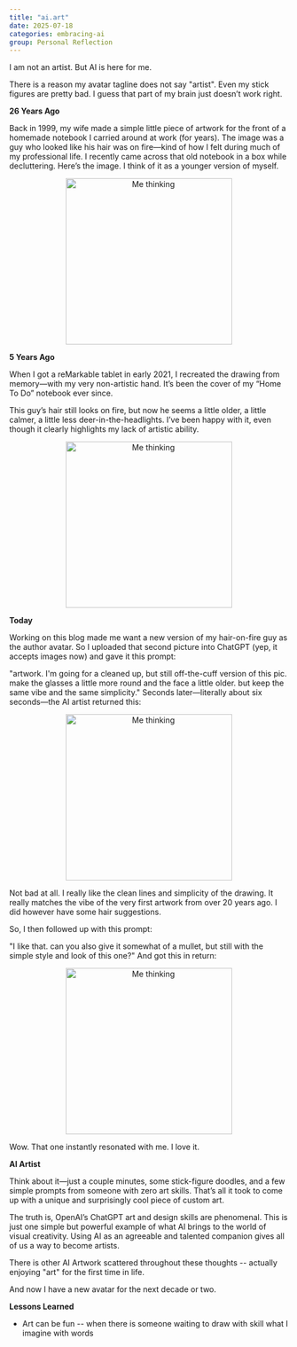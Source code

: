 ```yaml
---
title: "ai.art"
date: 2025-07-18
categories: embracing-ai
group: Personal Reflection
---
```


I am not an artist. But AI is here for me.

There is a reason my avatar tagline does not say "artist". Even my stick figures are pretty bad. I guess that part of my brain just doesn’t work right.

**26 Years Ago**

Back in 1999, my wife made a simple little piece of artwork for the front of a homemade notebook I carried around at work (for years). The image was a guy who looked like his hair was on fire—kind of how I felt during much of my professional life. I recently came across that old notebook in a box while decluttering. Here’s the image. I think of it as a younger version of myself.

<p align="center"> <img src="{{ site.baseurl }}/assets/images/a0001-01.jpg" alt="Me thinking" width="300"> </p>

**5 Years Ago**

When I got a reMarkable tablet in early 2021, I recreated the drawing from memory—with my very non-artistic hand. It’s been the cover of my “Home To Do” notebook ever since.

This guy’s hair still looks on fire, but now he seems a little older, a little calmer, a little less deer-in-the-headlights. I’ve been happy with it, even though it clearly highlights my lack of artistic ability.

<p align="center"> <img src="{{ site.baseurl }}/assets/images/a0001-02.png" alt="Me thinking" width="300"> </p>

**Today**

Working on this blog made me want a new version of my hair-on-fire guy as the author avatar. So I uploaded that second picture into ChatGPT (yep, it accepts images now) and gave it this prompt:

"artwork. I'm going for a cleaned up, but still off-the-cuff version of this pic. make the glasses a little more round and the face a little older. but keep the same vibe and the same simplicity."
Seconds later—literally about six seconds—the AI artist returned this:

<p align="center"> <img src="{{ site.baseurl }}/assets/images/a0001-03.png" alt="Me thinking" width="300"> </p>
Not bad at all. I really like the clean lines and simplicity of the drawing.  It really matches the vibe of the very first artwork from over 20 years ago.  I did however have some hair suggestions.

So, I then followed up with this prompt:

"I like that. can you also give it somewhat of a mullet, but still with the simple style and look of this one?"
And got this in return:

<p align="center"> <img src="{{ site.baseurl }}/assets/images/a0001-04.png" alt="Me thinking" width="300"> </p>
Wow. That one instantly resonated with me. I love it.

**AI Artist**

Think about it—just a couple minutes, some stick-figure doodles, and a few simple prompts from someone with zero art skills. That’s all it took to come up with a unique and surprisingly cool piece of custom art.

The truth is, OpenAI’s ChatGPT art and design skills are phenomenal. This is just one simple but powerful example of what AI brings to the world of visual creativity. Using AI as an agreeable and talented companion gives all of us a way to become artists.

There is other AI Artwork scattered throughout these thoughts -- actually enjoying "art" for the first time in life.

And now I have a new avatar for the next decade or two.

**Lessons Learned**

- Art can be fun -- when there is someone waiting to draw with skill what I imagine with words

